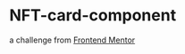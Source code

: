 # NFT-card-component
a challenge from [Frontend Mentor](https://www.frontendmentor.io/challenges/nft-preview-card-component-SbdUL_w0U)
